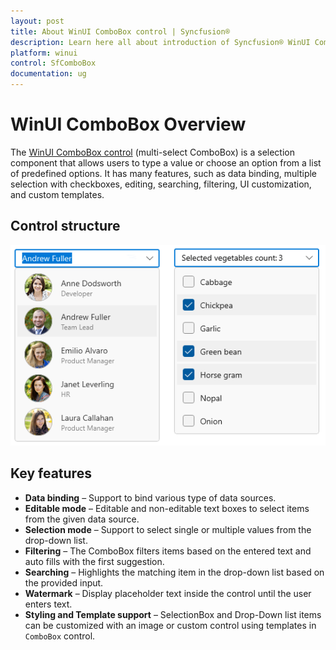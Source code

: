 ```yaml
---
layout: post
title: About WinUI ComboBox control | Syncfusion®
description: Learn here all about introduction of Syncfusion® WinUI ComboBox (multi-select ComboBox) control, its features, and more.
platform: winui
control: SfComboBox
documentation: ug
---
```


# WinUI ComboBox Overview

The [WinUI ComboBox control](https://www.syncfusion.com/winui-controls/combobox) (multi-select ComboBox) is a selection component that allows users to type a value or choose an option from a list of predefined options. It has many features, such as data binding, multiple selection with checkboxes, editing, searching, filtering, UI customization, and custom templates.

## Control structure

![WinUI ComboBox structure](Overview_images/winui-combobox-control.png)

## Key features

* **Data binding** – Support to bind various type of data sources.
* **Editable mode** – Editable and non-editable text boxes to select items from the given data source.
* **Selection mode** – Support to select single or multiple values from the drop-down list.
* **Filtering** – The ComboBox filters items based on the entered text and auto fills with the first suggestion.
* **Searching** – Highlights the matching item in the drop-down list based on the provided input. 
* **Watermark** – Display placeholder text inside the control until the user enters text.
* **Styling and Template support** – SelectionBox and Drop-Down list items can be customized with an image or custom control using templates in `ComboBox` control.
